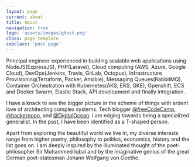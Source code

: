 ```yaml
---
layout: page
current: about
title: About
navigation: true
logo: 'assets/images/ghost.png'
class: page-template
subclass: 'post page'
---
```


Principal engineer experienced in building scalable web applications using NodeJS(ExpressJS), PHP(Laravel), Cloud computing (AWS, Azure, Google Cloud), DevOps(Jenkins, Travis, GitLab, Octopus), Infrastructure Provisioning(Terraform, Packer, Ansible), Messaging Queues(RabbitMQ), Container Orchestration with Kubernetes(AKS, EKS, GKE), Openshift, ECS and Docker Swarm, Elastic Stack, API development and finally integration.

I have a knack to see the bigger picture in the scheme of things with ardent love of architecting complex systems. Tech blogger [@freeCodeCamp](https://www.freecodecamp.org/news/author/faizanbashir/), [@hackernoon](https://hackernoon.com/@faizanbashir), and [@DigitalOcean](https://www.digitalocean.com/community/users/faizanbashir). I am edging towards being a specialized generalist. In the past, I have been identified as a T-shaped person.

Apart from exploring the beautiful world we live in, my diverse interests range from higher poetry, philosophy to politics, economics, history and the list goes on. I am deeply inspired by the illuminated thought of the poet-philosopher Sir Muhammed Iqbal and by the imaginative genius of the great German poet-statesman Johann Wolfgang von Goethe.

